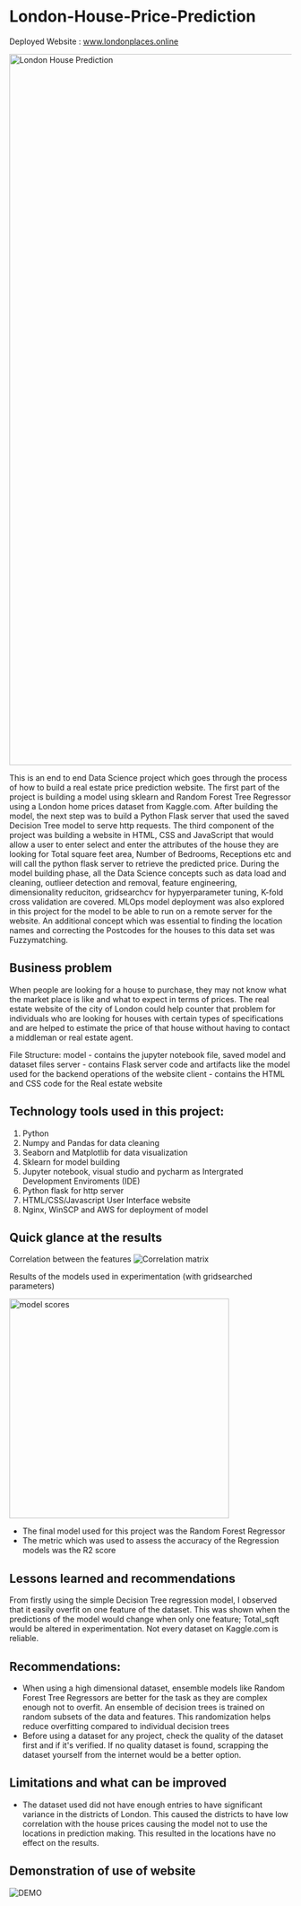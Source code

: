 # London-House-Price-Prediction

Deployed Website : www.londonplaces.online

<img width="1268" alt="London House Prediction" src="https://github.com/algymud510/London-House-Price-Prediction/assets/134397797/e287d27a-e6fc-4293-aeaf-331a7a9d3edd">


 This is an end to end Data Science project which goes through the process of how to build a real estate price prediction website. The first part of the project is building a model using sklearn and Random Forest Tree Regressor using a London home prices dataset from Kaggle.com. After building the model, the next step was to build a Python Flask server that used the saved Decision Tree model to serve http requests. The third component of the project was building a website in HTML, CSS and JavaScript that would allow a user to enter select and enter the attributes of the house they are looking for Total square feet area, Number of Bedrooms, Receptions etc and will call the python flask server to retrieve the predicted price. During the model building phase, all the Data Science concepts such as data load and cleaning,  outlieer detection and removal, feature engineering, dimensionality reduciton, gridsearchcv for hypyerparameter tuning, K-fold cross validation are covered. MLOps model deployment was also explored in this project for the model to be able to run on a remote server for the website. An additional concept which was essential to finding the location names and correcting the Postcodes for the houses to this data set was Fuzzymatching.

## Business problem
When people are looking for a house to purchase, they may not know what the market place is like and what to expect in terms of prices. The real estate website of the city of London could help counter that problem for individuals who are looking for houses with certain types of specifications and are helped to estimate the price of that house without having to contact a middleman or real estate agent. 

 File Structure:
 model - contains the jupyter notebook file, saved model and dataset files 
 server - contains Flask server code and artifacts like the model used for the backend operations of the   website
 client - contains the HTML and CSS code for the Real estate website
 
## Technology tools used in this project:
1. Python
2. Numpy and Pandas for data cleaning 
3. Seaborn and Matplotlib for data visualization
4. Sklearn for model building
5. Jupyter notebook, visual studio and pycharm as Intergrated Development Enviroments (IDE)
6. Python flask for http server 
7. HTML/CSS/Javascript User Interface website
8. Nginx, WinSCP and AWS for deployment of model

## Quick glance at the results

Correlation between the features 
![Correlation matrix](https://github.com/algymud510/London-House-Price-Prediction/assets/134397797/9ebe376c-8c2e-4c52-a581-3cc2ed025b11)

Results of the models used in experimentation (with gridsearched parameters)

<img width="392" alt="model scores" src="https://github.com/algymud510/London-House-Price-Prediction/assets/134397797/c975fb14-4b03-4a5a-a7e6-e4184bc1bfa0">

- The final model used for this project was the Random Forest Regressor
- The metric which was used to assess the accuracy of the Regression models was the R2 score


## Lessons learned and recommendations
From firstly using the simple Decision Tree regression model, I observed that it easily overfit on one feature of the dataset. This was shown when the predictions of the model would change when only one feature; Total_sqft would be altered in experimentation.
Not every dataset on Kaggle.com is reliable. 

## Recommendations: 
- When using a high dimensional dataset, ensemble models like Random Forest Tree Regressors are better for the task as they are complex enough not to overfit. An ensemble of decision trees is trained on random subsets of the data and features. This randomization helps reduce overfitting compared to individual decision trees 
- Before using a dataset for any project, check the quality of the dataset first and if it's verified. If no quality dataset is found, scrapping the dataset yourself from the internet would be a better option.

## Limitations and what can be improved 
- The dataset used did not have enough entries to have significant variance in the districts of London. This caused the districts to have low correlation with the house prices causing the model not to use the locations in prediction making. This resulted in the locations have no effect on the results.

## Demonstration of use of website
![DEMO](https://github.com/algymud510/London-House-Price-Prediction/assets/134397797/0f60a165-27eb-4ca1-837a-82676ac62361)
